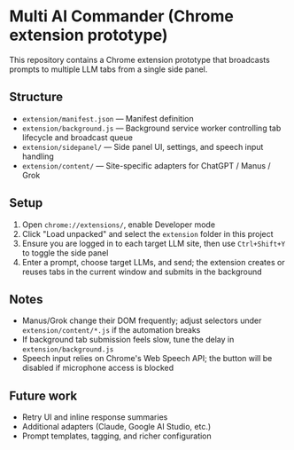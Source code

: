 # Multi AI Commander (Chrome extension prototype)

This repository contains a Chrome extension prototype that broadcasts prompts to multiple LLM tabs from a single side panel.

## Structure

- `extension/manifest.json` — Manifest definition
- `extension/background.js` — Background service worker controlling tab lifecycle and broadcast queue
- `extension/sidepanel/` — Side panel UI, settings, and speech input handling
- `extension/content/` — Site-specific adapters for ChatGPT / Manus / Grok

## Setup

1. Open `chrome://extensions/`, enable Developer mode
2. Click "Load unpacked" and select the `extension` folder in this project
3. Ensure you are logged in to each target LLM site, then use `Ctrl+Shift+Y` to toggle the side panel
4. Enter a prompt, choose target LLMs, and send; the extension creates or reuses tabs in the current window and submits in the background

## Notes

- Manus/Grok change their DOM frequently; adjust selectors under `extension/content/*.js` if the automation breaks
- If background tab submission feels slow, tune the delay in `extension/background.js`
- Speech input relies on Chrome's Web Speech API; the button will be disabled if microphone access is blocked

## Future work

- Retry UI and inline response summaries
- Additional adapters (Claude, Google AI Studio, etc.)
- Prompt templates, tagging, and richer configuration